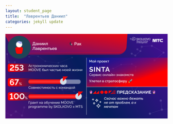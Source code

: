 ```yaml
---
layout: student_page
title:  "Лаврентьев Даниил"
categories: jekyll update
---
```

<img class="img-fluid" src="/img/posts/Лаврентьев Даниил.png" alt="moove-2">
